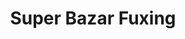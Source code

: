 ---
title: "Super Bazar Fuxing"
url: /valverde-del-camino/super-bazar-fuxing/
shop: tienda de variedades
---